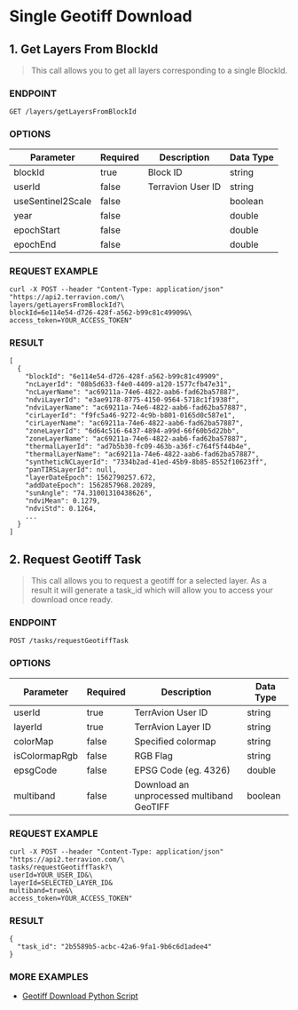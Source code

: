 # Single Geotiff Download

## 1. Get Layers From BlockId

> This call allows you to get all layers corresponding to a single BlockId.

### ENDPOINT

`GET /layers/getLayersFromBlockId`

### OPTIONS

| Parameter | Required | Description | Data Type |
| - | - | - | - |
| blockId | true | Block ID | string |
| userId	| false | Terravion User ID | string |
| useSentinel2Scale | false |  | boolean |
| year | false |  | double |	
| epochStart | false |  | double |	
| epochEnd | false |  | double |	

### REQUEST EXAMPLE
```
curl -X POST --header "Content-Type: application/json" "https://api2.terravion.com/\
layers/getLayersFromBlockId?\
blockId=6e114e54-d726-428f-a562-b99c81c49909&\
access_token=YOUR_ACCESS_TOKEN"
```
### RESULT
```
[
  {
    "blockId": "6e114e54-d726-428f-a562-b99c81c49909",
    "ncLayerId": "08b5d633-f4e0-4409-a120-1577cfb47e31",
    "ncLayerName": "ac69211a-74e6-4822-aab6-fad62ba57887",
    "ndviLayerId": "e3ae9178-8775-4150-9564-5718c1f1938f",
    "ndviLayerName": "ac69211a-74e6-4822-aab6-fad62ba57887",
    "cirLayerId": "f9fc5a46-9272-4c9b-b801-0165d0c587e1",
    "cirLayerName": "ac69211a-74e6-4822-aab6-fad62ba57887",
    "zoneLayerId": "6d64c516-6437-4894-a99d-66f60b5d22bb",
    "zoneLayerName": "ac69211a-74e6-4822-aab6-fad62ba57887",
    "thermalLayerId": "ad7b5b30-fc09-463b-a36f-c764f5f44b4e",
    "thermalLayerName": "ac69211a-74e6-4822-aab6-fad62ba57887",
    "syntheticNCLayerId": "7334b2ad-41ed-45b9-8b85-8552f10623ff",
    "panTIRSLayerId": null,
    "layerDateEpoch": 1562790257.672,
    "addDateEpoch": 1562857968.20289,
    "sunAngle": "74.31001310438626",
    "ndviMean": 0.1279,
    "ndviStd": 0.1264,
    ...
  }
]
```

## 2. Request Geotiff Task

> This call allows you to request a geotiff for a selected layer. As a result it will generate a task_id which will allow you to access your download once ready.

### ENDPOINT

`POST /tasks/requestGeotiffTask`

### OPTIONS

| Parameter | Required | Description | Data Type |
| - | - | - | - |
| userId | true | TerrAvion User ID | string |
| layerId | true | TerrAvion Layer ID | string |
| colorMap | false | Specified colormap | string |
| isColormapRgb | false | RGB Flag | string |
| epsgCode | false | EPSG Code (eg. 4326) | double |
| multiband | false | Download an unprocessed multiband GeoTIFF | boolean |

### REQUEST EXAMPLE
```
curl -X POST --header "Content-Type: application/json" "https://api2.terravion.com/\
tasks/requestGeotiffTask?\
userId=YOUR_USER_ID&\
layerId=SELECTED_LAYER_ID&
multiband=true&\
access_token=YOUR_ACCESS_TOKEN"
```
### RESULT
```
{
  "task_id": "2b5589b5-acbc-42a6-9fa1-9b6c6d1adee4"
}
```

### MORE EXAMPLES

* [Geotiff Download Python Script](../examples/geotiff_download)
